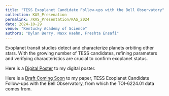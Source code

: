 ```yaml
---
title: "TESS Exoplanet Candidate Follow-ups with the Bell Observatory"
collection: KAS_Presenation
permalink: /KAS_Presentation/KAS_2024
date: 2024-10-29
venue: "Kentucky Academy of Science"
authors: "Dylan Berry, Maxx Haehn, Freshta Ensafi"
---
```


Exoplanet transit studies detect and characterize planets orbiting other stars. With the growing number of TESS candidates, refining parameters and verifying characteristics are crucial to confirm exoplanet status.

Here is a [Digital Poster](https://github.com/dylanberry03/dylanberry03.github.io/blob/master/betterposter-template-landscape.png?raw=true) to my digital poster.

Here is a [Draft Coming Soon]() to my paper, TESS Exoplanet Candidate Follow-ups with the Bell Observatory, from which the TOI-6224.01 data comes from.
